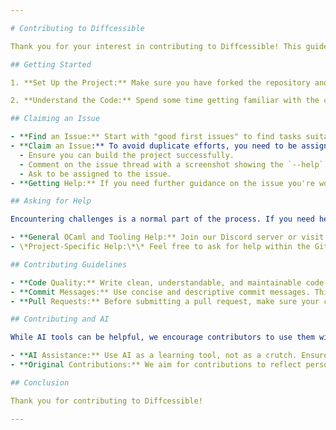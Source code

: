 ```yaml
---

# Contributing to Diffcessible

Thank you for your interest in contributing to Diffcessible! This guide outlines how to contribute to the project effectively and make the most out of your collaboration experience.

## Getting Started

1. **Set Up the Project:** Make sure you have forked the repository and set up the project on your local machine. Follow the installation instructions in the README.md file.

2. **Understand the Code:** Spend some time getting familiar with the codebase. It's important to have a good grasp of how the project is structured before starting to contribute.

## Claiming an Issue

- **Find an Issue:** Start with "good first issues" to find tasks suitable for newcomers.
- **Claim an Issue:** To avoid duplicate efforts, you need to be assigned to an issue before working on it. To be assigned:
  - Ensure you can build the project successfully.
  - Comment on the issue thread with a screenshot showing the `--help` page of the project on your computer.
  - Ask to be assigned to the issue.
- **Getting Help:** If you need further guidance on the issue you're working on, don't hesitate to ask. We're here to help!

## Asking for Help

Encountering challenges is a normal part of the process. If you need help:

- **General OCaml and Tooling Help:** Join our Discord server or visit the OCaml Discuss forum. Look for the "#outreachy" and "#beginner" channels on Discord for guidance.
- \*Project-Specific Help:\*\* Feel free to ask for help within the GitHub issue threads or on our communication channels.

## Contributing Guidelines

- **Code Quality:** Write clean, understandable, and maintainable code. Follow the coding standards and conventions of the project.
- **Commit Messages:** Use concise and descriptive commit messages. This helps with the project's history and review process.
- **Pull Requests:** Before submitting a pull request, make sure your code complies with the project's standards and passes all tests.

## Contributing and AI

While AI tools can be helpful, we encourage contributors to use them wisely. Rely on your understanding and critical thinking:

- **AI Assistance:** Use AI as a learning tool, not as a crutch. Ensure any code generated by AI is thoroughly reviewed and understood before submission.
- **Original Contributions:** We aim for contributions to reflect personal effort and understanding. Directly copying AI-generated code without comprehension is discouraged.

## Conclusion

Thank you for contributing to Diffcessible!

---
```

